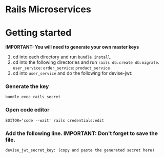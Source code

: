 # Rails Microservices
 
# Getting started

**IMPORTANT: You will need to generate your own master keys**

1. cd into each directory and run `bundle install`. 
2. cd into the following directories and run `rails db:create db:migrate`. `user_service`: `order_service`: `product_service`
3. cd into `user_service` and do the following for devise-jwt: 

### Generate the key
`bundle exec rails secret`

### Open code editor 
`EDITOR='code --wait' rails credentials:edit`

### Add the following line. IMPORTANT: Don't forget to save the file.
`devise_jwt_secret_key: (copy and paste the generated secret here)`